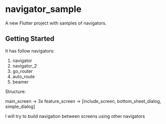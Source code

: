 # navigator_sample

A new Flutter project with samples of navigators.

## Getting Started

It has follow navigators:
1. navigator
2. navigator_2
3. go_router
4. auto_route
5. beamer

Structure:

main_screen -> 3x feature_screen -> [include_screen, bottom_sheet_dialog, simple_dialog]

I will try to build navigation between screens using other navigators

